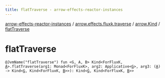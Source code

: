 ```yaml
---
title: flatTraverse - arrow-effects-reactor-instances
---
```


[arrow-effects-reactor-instances](../../index.html) / [arrow.effects.fluxk.traverse](../index.html) / [arrow.Kind](index.html) / [flatTraverse](./flat-traverse.html)

# flatTraverse

`@JvmName("flatTraverse") fun <G, A, B> Kind<ForFluxK, `[`A`](flat-traverse.html#A)`>.flatTraverse(arg1: Monad<ForFluxK>, arg2: Applicative<`[`G`](flat-traverse.html#G)`>, arg3: (`[`A`](flat-traverse.html#A)`) -> Kind<`[`G`](flat-traverse.html#G)`, Kind<ForFluxK, `[`B`](flat-traverse.html#B)`>>): Kind<`[`G`](flat-traverse.html#G)`, Kind<ForFluxK, `[`B`](flat-traverse.html#B)`>>`